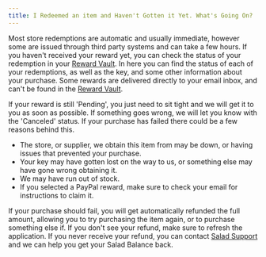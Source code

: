 ```yaml
---
title: I Redeemed an item and Haven't Gotten it Yet. What's Going On?
---
```


Most store redemptions are automatic and usually immediate, however some are issued through third party systems and can
take a few hours. If you haven't received your reward yet, you can check the status of your redemption in your
[Reward Vault](/docs/guides/using-salad/125-where-to-find-your-reward-redemption-code). In here you can find the status
of each of your redemptions, as well as the key, and some other information about your purchase. Some rewards are
delivered directly to your email inbox, and can't be found in the
[Reward Vault](/docs/guides/using-salad/125-where-to-find-your-reward-redemption-code).

If your reward is still 'Pending', you just need to sit tight and we will get it to you as soon as possible. If
something goes wrong, we will let you know with the 'Canceled' status. If your purchase has failed there could be a few
reasons behind this.

- The store, or supplier, we obtain this item from may be down, or having issues that prevented your purchase.
- Your key may have gotten lost on the way to us, or something else may have gone wrong obtaining it.
- We may have run out of stock.
- If you selected a PayPal reward, make sure to check your email for instructions to claim it.

If your purchase should fail, you will get automatically refunded the full amount, allowing you to try purchasing the
item again, or to purchase something else if. If you don't see your refund, make sure to refresh the application. If you
never receive your refund, you can contact [Salad Support](/docs/guides/your-pc/216-how-to-create-a-support-ticket) and
we can help you get your Salad Balance back.

